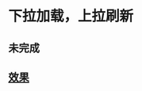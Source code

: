 # 下拉加载，上拉刷新

## 未完成

## [效果](https://zyxpz.github.io/mido-h5-cp/dist/web/pullDown/Basichttps://zyxpz.github.io/mido-h5-cp/dist/web/pullDown/Basic)
